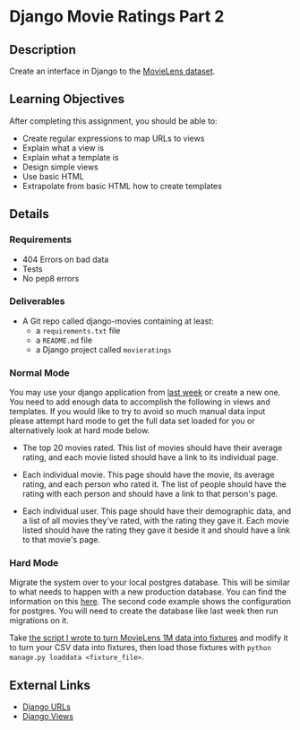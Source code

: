 # Django Movie Ratings Part 2

## Description

Create an interface in Django to the [MovieLens dataset](http://grouplens.org/datasets/movielens/).

## Learning Objectives

After completing this assignment, you should be able to:

* Create regular expressions to map URLs to views
* Explain what a view is
* Explain what a template is
* Design simple views
* Use basic HTML
* Extrapolate from basic HTML how to create templates

## Details

### Requirements
* 404 Errors on bad data
* Tests
* No pep8 errors

### Deliverables

* A Git repo called django-movies containing at least:
  * a `requirements.txt` file
  * a `README.md` file
  * a Django project called `movieratings`

### Normal Mode
You may use your django application from [last week](https://github.com/tiy-lv-python-2016-02/django-movies)
 or create a new one.  You need to add enough data to 
accomplish the following in views and templates.  If you would like to try to
avoid so much manual data input please attempt hard mode to get the full data 
set loaded for you or alternatively look at hard mode below.

* The top 20 movies rated. This list of movies should have their average rating,
  and each movie listed should have a link to its individual page.

* Each individual movie. This page should have the movie, its average rating,
  and each person who rated it. The list of people should have the rating
  with each person and should have a link to that person's page.

* Each individual user. This page should have their demographic data, and a
  list of all movies they've rated, with the rating they gave it. Each movie
  listed should have the rating they gave it beside it and should have a link
  to that movie's page.

### Hard Mode

Migrate the system over to your local postgres database.  This will be similar
 to what needs to happen with a new production database.  You can find the information on this
[here](https://docs.djangoproject.com/en/1.8/ref/settings/#std:setting-DATABASES).  The second code example shows
the configuration for postgres.  You will need to create the database like last week
then run migrations on it. 

Take [the script I wrote to turn MovieLens 1M data into fixtures](https://github.com/tiy-lv-python-2016-02/django-movies-part-2/blob/master/convert_ml_1m_data.py)
and modify it to turn your CSV data into fixtures, then load those fixtures
with `python manage.py loaddata <fixture_file>`.

## External Links
* [Django URLs](https://docs.djangoproject.com/en/1.8/topics/http/urls/)
* [Django Views](https://docs.djangoproject.com/en/1.9/topics/http/views/)
